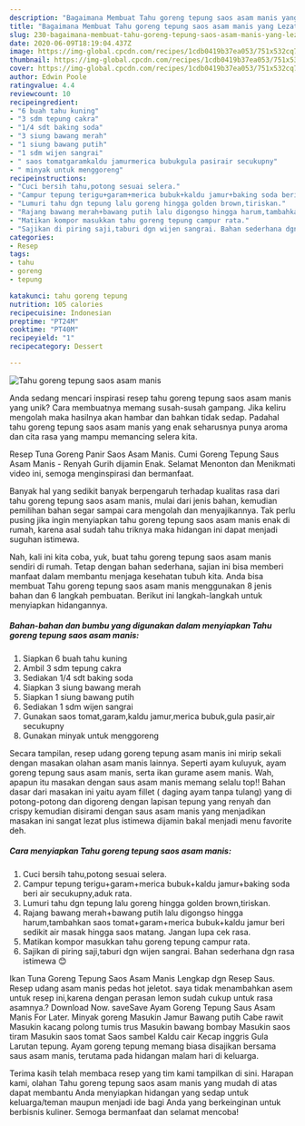```yaml
---
description: "Bagaimana Membuat Tahu goreng tepung saos asam manis yang Lezat Sekali"
title: "Bagaimana Membuat Tahu goreng tepung saos asam manis yang Lezat Sekali"
slug: 230-bagaimana-membuat-tahu-goreng-tepung-saos-asam-manis-yang-lezat-sekali
date: 2020-06-09T18:19:04.437Z
image: https://img-global.cpcdn.com/recipes/1cdb0419b37ea053/751x532cq70/tahu-goreng-tepung-saos-asam-manis-foto-resep-utama.jpg
thumbnail: https://img-global.cpcdn.com/recipes/1cdb0419b37ea053/751x532cq70/tahu-goreng-tepung-saos-asam-manis-foto-resep-utama.jpg
cover: https://img-global.cpcdn.com/recipes/1cdb0419b37ea053/751x532cq70/tahu-goreng-tepung-saos-asam-manis-foto-resep-utama.jpg
author: Edwin Poole
ratingvalue: 4.4
reviewcount: 10
recipeingredient:
- "6 buah tahu kuning"
- "3 sdm tepung cakra"
- "1/4 sdt baking soda"
- "3 siung bawang merah"
- "1 siung bawang putih"
- "1 sdm wijen sangrai"
- " saos tomatgaramkaldu jamurmerica bubukgula pasirair secukupny"
- " minyak untuk menggoreng"
recipeinstructions:
- "Cuci bersih tahu,potong sesuai selera."
- "Campur tepung terigu+garam+merica bubuk+kaldu jamur+baking soda beri air secukupny,aduk rata."
- "Lumuri tahu dgn tepung lalu goreng hingga golden brown,tiriskan."
- "Rajang bawang merah+bawang putih lalu digongso hingga harum,tambahkan saos tomat+garam+merica bubuk+kaldu jamur beri sedikit air masak hingga saos matang. Jangan lupa cek rasa."
- "Matikan kompor masukkan tahu goreng tepung campur rata."
- "Sajikan di piring saji,taburi dgn wijen sangrai. Bahan sederhana dgn rasa istimewa 😊"
categories:
- Resep
tags:
- tahu
- goreng
- tepung

katakunci: tahu goreng tepung 
nutrition: 105 calories
recipecuisine: Indonesian
preptime: "PT24M"
cooktime: "PT40M"
recipeyield: "1"
recipecategory: Dessert

---
```



![Tahu goreng tepung saos asam manis](https://img-global.cpcdn.com/recipes/1cdb0419b37ea053/751x532cq70/tahu-goreng-tepung-saos-asam-manis-foto-resep-utama.jpg)

Anda sedang mencari inspirasi resep tahu goreng tepung saos asam manis yang unik? Cara membuatnya memang susah-susah gampang. Jika keliru mengolah maka hasilnya akan hambar dan bahkan tidak sedap. Padahal tahu goreng tepung saos asam manis yang enak seharusnya punya aroma dan cita rasa yang mampu memancing selera kita.

Resep Tuna Goreng Panir Saos Asam Manis. Cumi Goreng Tepung Saus Asam Manis - Renyah Gurih dijamin Enak. Selamat Menonton dan Menikmati video ini, semoga menginspirasi dan bermanfaat.

Banyak hal yang sedikit banyak berpengaruh terhadap kualitas rasa dari tahu goreng tepung saos asam manis, mulai dari jenis bahan, kemudian pemilihan bahan segar sampai cara mengolah dan menyajikannya. Tak perlu pusing jika ingin menyiapkan tahu goreng tepung saos asam manis enak di rumah, karena asal sudah tahu triknya maka hidangan ini dapat menjadi suguhan istimewa.


Nah, kali ini kita coba, yuk, buat tahu goreng tepung saos asam manis sendiri di rumah. Tetap dengan bahan sederhana, sajian ini bisa memberi manfaat dalam membantu menjaga kesehatan tubuh kita. Anda bisa membuat Tahu goreng tepung saos asam manis menggunakan 8 jenis bahan dan 6 langkah pembuatan. Berikut ini langkah-langkah untuk menyiapkan hidangannya.

<!--inarticleads1-->

##### Bahan-bahan dan bumbu yang digunakan dalam menyiapkan Tahu goreng tepung saos asam manis:

1. Siapkan 6 buah tahu kuning
1. Ambil 3 sdm tepung cakra
1. Sediakan 1/4 sdt baking soda
1. Siapkan 3 siung bawang merah
1. Siapkan 1 siung bawang putih
1. Sediakan 1 sdm wijen sangrai
1. Gunakan  saos tomat,garam,kaldu jamur,merica bubuk,gula pasir,air secukupny
1. Gunakan  minyak untuk menggoreng


Secara tampilan, resep udang goreng tepung asam manis ini mirip sekali dengan masakan olahan asam manis lainnya. Seperti ayam kuluyuk, ayam goreng tepung saus asam manis, serta ikan gurame asem manis. Wah, apapun itu masakan dengan saus asam manis memang selalu top!! Bahan dasar dari masakan ini yaitu ayam fillet ( daging ayam tanpa tulang) yang di potong-potong dan digoreng dengan lapisan tepung yang renyah dan crispy kemudian disirami dengan saus asam manis yang menjadikan masakan ini sangat lezat plus istimewa dijamin bakal menjadi menu favorite deh. 

<!--inarticleads2-->

##### Cara menyiapkan Tahu goreng tepung saos asam manis:

1. Cuci bersih tahu,potong sesuai selera.
1. Campur tepung terigu+garam+merica bubuk+kaldu jamur+baking soda beri air secukupny,aduk rata.
1. Lumuri tahu dgn tepung lalu goreng hingga golden brown,tiriskan.
1. Rajang bawang merah+bawang putih lalu digongso hingga harum,tambahkan saos tomat+garam+merica bubuk+kaldu jamur beri sedikit air masak hingga saos matang. Jangan lupa cek rasa.
1. Matikan kompor masukkan tahu goreng tepung campur rata.
1. Sajikan di piring saji,taburi dgn wijen sangrai. Bahan sederhana dgn rasa istimewa 😊


Ikan Tuna Goreng Tepung Saos Asam Manis Lengkap dgn Resep Saus. Resep udang asam manis pedas hot jeletot. saya tidak menambahkan asem untuk resep ini,karena dengan perasan lemon sudah cukup untuk rasa asamnya.? Download Now. saveSave Ayam Goreng Tepung Saus Asam Manis For Later. Minyak goreng Masukin Jamur Bawang putih Cabe rawit Masukin kacang polong tumis trus Masukin bawang bombay Masukin saos tiram Masukin saos tomat Saos sambel Kaldu cair Kecap inggris Gula Larutan tepung. Ayam goreng tepung memang biasa disajikan bersama saus asam manis, terutama pada hidangan malam hari di keluarga. 

Terima kasih telah membaca resep yang tim kami tampilkan di sini. Harapan kami, olahan Tahu goreng tepung saos asam manis yang mudah di atas dapat membantu Anda menyiapkan hidangan yang sedap untuk keluarga/teman maupun menjadi ide bagi Anda yang berkeinginan untuk berbisnis kuliner. Semoga bermanfaat dan selamat mencoba!
